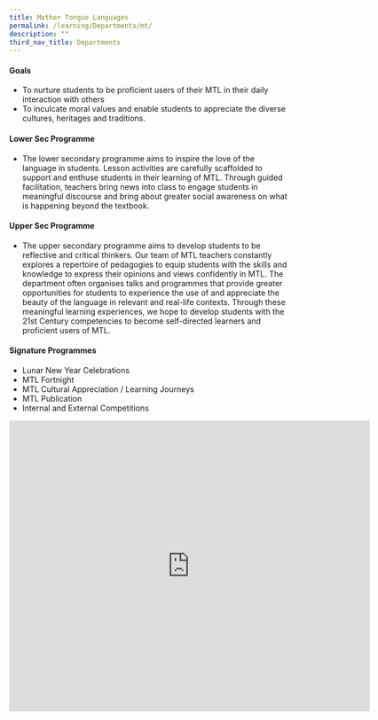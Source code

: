 ```yaml
---
title: Mother Tongue Languages
permalink: /learning/Departments/mt/
description: ""
third_nav_title: Departments
---
```

#### Goals

*   To nurture students to be proficient users of their MTL in their daily interaction with others
*   To inculcate moral values and enable students to appreciate the diverse cultures, heritages and traditions.

#### Lower Sec Programme

*   The lower secondary programme aims to inspire the love of the language in students. Lesson activities are carefully scaffolded to support and enthuse students in their learning of MTL. Through guided facilitation, teachers bring news into class to engage students in meaningful discourse and bring about greater social awareness on what is happening beyond the textbook.

#### Upper Sec Programme

*   The upper secondary programme aims to develop students to be reflective and critical thinkers. Our team of MTL teachers constantly explores a repertoire of pedagogies to equip students with the skills and knowledge to express their opinions and views confidently in MTL. The department often organises talks and programmes that provide greater opportunities for students to experience the use of and appreciate the beauty of the language in relevant and real-life contexts. Through these meaningful learning experiences, we hope to develop students with the 21st Century competencies to become self-directed learners and proficient users of MTL.

#### Signature Programmes

*   Lunar New Year Celebrations
*   MTL Fortnight
*   MTL Cultural Appreciation / Learning Journeys
*   MTL Publication
*   Internal and External Competitions

<iframe allowfullscreen="true" height="525" width="650" frameborder="0" src="https://docs.google.com/presentation/d/e/2PACX-1vSBXzeC4utAzwgtEB2_wZBiH7lsPSIGRO_oepuVQL_fkLoc2NjQLrHvtChGZJdHoZrPRPUHMnrV2KeF/embed?start=false&amp;loop=false&amp;delayms=3000"></iframe>